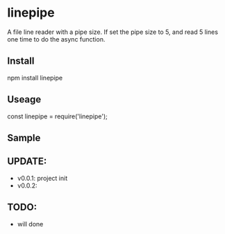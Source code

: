 # linepipe

A file line reader with a pipe size. If set the pipe size to 5, and read 5 lines one time to do the async function.

## Install

npm install linepipe

## Useage

const linepipe = require('linepipe');

## Sample



## UPDATE:
* v0.0.1: project init
* v0.0.2:

## TODO:
* will done
